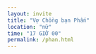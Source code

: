 ```yaml
---
layout: invite
title: "Vợ Chồng bạn Phấn"
location: "nữ"
time: "17 GIỜ 00"
permalink: /phan.html
---
```


